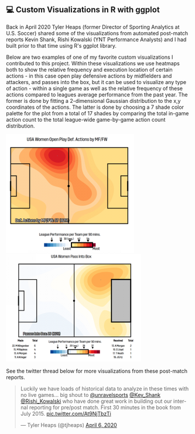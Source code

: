 ## 💻 Custom Visualizations in R with ggplot

Back in April 2020 Tyler Heaps (former Director of Sporting Analytics at U.S. Soccer) shared some of the visualizations from 
automated post-match reports Kevin Shank, Rishi Kowalski (YNT Performance Analysts) and I had built prior to that time using R's ggplot library. 

Below are two examples of one of my favorite custom visualizations I contributed to this project.
Within these visualizations we use heatmaps both to show the relative frequency and execution location of certain actions - 
in this case open play defensive actions by midfielders and attackers, and passes into the box, but it can be used to
 visualize any type of action - within a single game as well as the relative frequency of these actions compared to 
 leagues average performance from the past year. The former is done by fitting a 2-dimensional Gaussian distribution to the x,y coordinates 
 of the actions. The latter is done by choosing a 7 shade color palette for the plot from a total of 17 shades by comparing the total in-game action count to
  the total league-wide game-by-game action count distribution. 
 
<p float="left">
  <img src="/imgs/relative_heatmap.png" width="350" />
  <img src="/imgs/relative_heatmap2.png" width="367.5" />
</p>


See the twitter thread below for more visualizations from these post-match reports.
<blockquote class="twitter-tweet"><p lang="en" dir="ltr">Luckily we have loads of historical data to analyze in these times with no live games... big shout to <a href="https://twitter.com/unravelsports?ref_src=twsrc%5Etfw">@unravelsports</a> <a href="https://twitter.com/Kev_Shank?ref_src=twsrc%5Etfw">@Kev_Shank</a> <a href="https://twitter.com/Rishi_Kowalski?ref_src=twsrc%5Etfw">@Rishi_Kowalski</a> who have done great work in building out our internal reporting for pre/post match. First 30 minutes in the book from July 2015. <a href="https://t.co/At9NjTbzTi">pic.twitter.com/At9NjTbzTi</a></p>&mdash; Tyler Heaps (@tjheaps) <a href="https://twitter.com/tjheaps/status/1247233428015251456?ref_src=twsrc%5Etfw">April 6, 2020</a></blockquote> <script async src="https://platform.twitter.com/widgets.js" charset="utf-8"></script>


